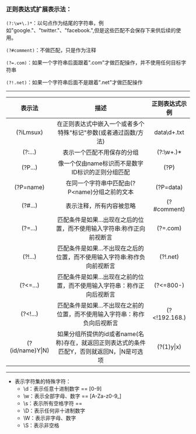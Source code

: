 ### 正则表达式扩展表示法：

`(?:\w+\.)*`：以句点作为结尾的字符串，例如"google."、"twitter."、"facebook.",但是这些匹配不会保存下来供后续的使用。

`(?#comment)`：不做匹配，只是作为注释

`(?=.com)`：如果一个字符串后面跟着".com"才做匹配操作，并不使用任何目标字符串

`(?!.net)`：如果一个字符串后面不是跟着".net"才做匹配操作


---------------------------------------------------------------------------------------------------	
|表示法|描述|正则表达式示例|
|:--:|:---:|:--:|
|(?iLmsux)	| 在正则表达式中嵌入一个或者多个特殊"标记"参数(或者通过函数/方法) | data\d+.txt |
|(?:...)| 表示一个匹配不用保存的分组 | (?:\w+\.)* |
|(?P<name>...)| 像一个仅由name标识而不是数字ID标识的正则分组匹配 | (?P<data>) |
|(?P=name)| 在同一个字符串中匹配由(?P<name)分组之前的文本 | (?P=data) |
|(?#...)| 表示注释，所有内容被忽略 | (?#comment) |
|(?=...)| 匹配条件是如果...出现在之后的位置，而不使用输入字符串:称作正向前视断言|(?=.com)|
|(?!...)| 匹配条件是如果...不出现在之后的位置，而不使用输入字符串:称作负向前视断言|(?!.net)|
|(?<=...)|匹配条件是如果...出现在之前的位置，而不使用输入字符串：称作正向后视断言|(?<=800-)|
|(?<!...)|匹配条件是如果...不出现在之前的位置，而不使用输入字符串：称作负向后视断言|(?<!192\.168\.)|
|(?(id/name)Y\|N)|如果分组所提供的id或者name(名称)存在，就返回正则表达式的条件匹配Y，否则就返回N，\|N是可选项| (?(1)y\|x)|
----------------------------------------------------------------------------------------------------

* 表示字符集的特殊字符：
	* \d：表示任意十进制数字 	== [0-9]
	* \w：表示全部字母、数字	== [A-Za-z0-9_]
	* \s：表示所有空格字符	== 
	* \D：表示任何非十进制数字
	* \W：表示非字母、数字
	* \S：表示非空格

